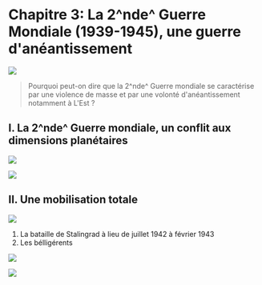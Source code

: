 # Chapitre 3: La 2^nde^ Guerre Mondiale (1939-1945), une guerre d'anéantissement

![](../../../assets/scans/2024-dect-18-2.png)

> Pourquoi peut-on dire que la 2^nde^ Guerre mondiale se caractérise par une violence de masse et par une volonté d'anéantissement notamment à L'Est ?

## I. La 2^nde^ Guerre mondiale, un conflit aux dimensions planétaires

![](../../../assets/scans/2024-dect-18-3.png)

![](../../../assets/scans/2024-dect-18-4.png)

## II. Une mobilisation totale

![](../../../assets/scans/2024-dect-20-1.png)

1. La bataille de Stalingrad à lieu de juillet 1942 à février 1943
2. Les bélligérents

![](../../../assets/scans/2024-dect-20-2.png)

![](../../../assets/scans/2024-dect-20-3.png)

